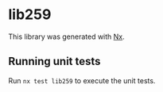 # lib259

This library was generated with [Nx](https://nx.dev).

## Running unit tests

Run `nx test lib259` to execute the unit tests.
